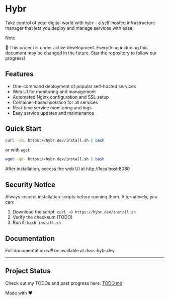# Hybr

Take control of your digital world with `hybr` - a self-hosted infrastructure manager that lets you deploy and manage services with ease.

> [!NOTE]
> 🚧 This project is under active development. Everything including this document may be changed in the future.
> Star the repository to follow our progress!

## Features

- One-command deployment of popular self-hosted services
- Web UI for monitoring and management
- Automated Nginx configuration and SSL setup
- Container-based isolation for all services
- Real-time service monitoring and logs
- Easy service updates and maintenance

## Quick Start

```bash
curl -sSL https://hybr.dev/install.sh | bash
```

or with `wget`

```bash
wget -qO- https://hybr.dev/install.sh | bash
```

After installation, access the web UI at http://localhost:8080

## Security Notice

Always inspect installation scripts before running them. Alternatively, you can:

1. Download the script: `curl -O https://hybr.dev/install.sh`
2. Verify the checksum (TODO)
3. Run it: `bash install.sh`

## Documentation

Full documentation *will be* available at docs.hybr.dev

---

## Project Status

Check out my TODOs and past progress here: [TODO.md](https://github.com/rasjonell/hybr/blob/master/TODO.md)

Made with ❤️ 
